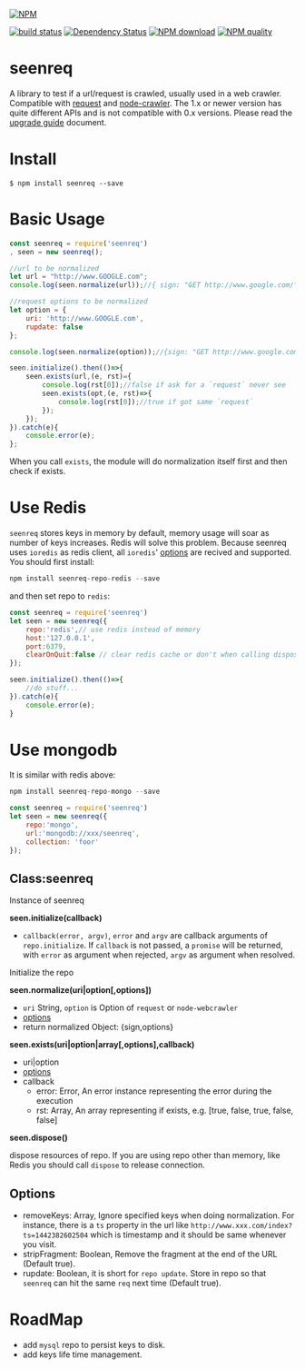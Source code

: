 [![NPM](https://nodei.co/npm/seenreq.png?downloads=true&downloadRank=true&stars=true)](https://nodei.co/npm/seenreq/)

[![build status](https://secure.travis-ci.org/mike442144/seenreq.png)](https://travis-ci.org/mike442144/seenreq)
[![Dependency Status](https://david-dm.org/mike442144/seenreq/status.svg)](https://david-dm.org/mike442144/seenreq)
[![NPM download][download-image]][download-url]
[![NPM quality][quality-image]][quality-url]

[quality-image]: http://npm.packagequality.com/shield/seenreq.svg?style=flat-square
[quality-url]: http://packagequality.com/#?package=seenreq
[download-image]: https://img.shields.io/npm/dm/seenreq.svg?style=flat-square
[download-url]: https://npmjs.org/package/seenreq

# seenreq
A library to test if a url/request is crawled, usually used in a web crawler. Compatible with [request](https://github.com/request/request) and [node-crawler](https://github.com/bda-research/node-crawler). The 1.x or newer version has quite different APIs and is not compatible with 0.x versions. Please read the [upgrade guide](./UPGRADE.md) document.


# Install

    $ npm install seenreq --save

# Basic Usage

```javascript
const seenreq = require('seenreq')
, seen = new seenreq();

//url to be normalized
let url = "http://www.GOOGLE.com";
console.log(seen.normalize(url));//{ sign: "GET http://www.google.com/\r\n", options: {} }

//request options to be normalized
let option = {
    uri: 'http://www.GOOGLE.com',
    rupdate: false
};

console.log(seen.normalize(option));//{sign: "GET http://www.google.com/\r\n", options:{rupdate: false} }

seen.initialize().then(()=>{
    seen.exists(url,(e, rst)={
        console.log(rst[0]);//false if ask for a `request` never see
        seen.exists(opt,(e, rst)=>{
            console.log(rst[0]);//true if got same `request`
        });
    });
}).catch(e){
    console.error(e);
};
```
When you call `exists`, the module will do normalization itself first and then check if exists.

# Use Redis
`seenreq` stores keys in memory by default, memory usage will soar as number of keys increases. Redis will solve this problem. Because seenreq uses `ioredis` as redis client, all `ioredis`' [options](https://github.com/luin/ioredis/blob/master/API.md) are recived and supported. You should first install:

```javascript
npm install seenreq-repo-redis --save
```
and then set repo to `redis`:

```javascript
const seenreq = require('seenreq')
let seen = new seenreq({
    repo:'redis',// use redis instead of memory
    host:'127.0.0.1', 
    port:6379,
    clearOnQuit:false // clear redis cache or don't when calling dispose(), default true.
});

seen.initialize().then(()=>{
    //do stuff...
}).catch(e){
    console.error(e);
}
```

# Use mongodb
It is similar with redis above:

```javascript
npm install seenreq-repo-mongo --save
```

```javascript
const seenreq = require('seenreq')
let seen = new seenreq({
    repo:'mongo',
    url:'mongodb://xxx/seenreq',
    collection: 'foor'
});
```


Class:seenreq
-------------

Instance of seenreq

__seen.initialize(callback)__
 * `callback(error, argv)`, `error` and `argv` are callback arguments of `repo.initialize`. If `callback` is not passed, a `promise` will be returned, with `error` as argument when rejected, `argv` as argument when resolved.
 
Initialize the repo

__seen.normalize(uri|option[,options])__
 * `uri` String, `option` is Option of `request` or `node-webcrawler`
 * [options](#options)
 * return normalized Object: {sign,options}

__seen.exists(uri|option|array[,options],callback)__
 * uri|option
 * [options](#options)
 * callback
    - error: Error, An error instance representing the error during the execution
	- rst: Array, An array representing if exists, e.g. [true, false, true, false, false]

__seen.dispose()__

dispose resources of repo. If you are using repo other than memory, like Redis you should call `dispose` to release connection.

Options
-----------------
 * removeKeys: Array, Ignore specified keys when doing normalization. For instance, there is a `ts` property in the url like `http://www.xxx.com/index?ts=1442382602504` which is timestamp and it should be same whenever you visit.
 * stripFragment: Boolean, Remove the fragment at the end of the URL (Default true).
 * rupdate: Boolean, it is short for `repo update`. Store in repo so that `seenreq` can hit the same `req` next time (Default true).

# RoadMap
 * add `mysql` repo to persist keys to disk.
 * add keys life time management.
